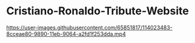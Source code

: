 # Cristiano-Ronaldo-Tribute-Website

https://user-images.githubusercontent.com/65851817/114023483-8cceae80-9890-11eb-9064-a2fd1f253dda.mp4
